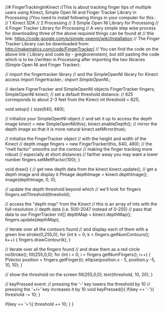 //# FingerTrackingInKinect
//This is about tracking finger tips of multiple users using Kinect, Simple Open NI and Finger Tracker Library in Processing
//You need to install following things in your computer for this :
//  1 Kinect SDK
//  2 Processing 
//  3 Simple Open NI Library for Processing
//  4 Finger Tracker Library for Processing
// A very simple step wise process for downloading three of the above required things can be found at 
//  this link: https://code.google.com/p/simple-openni/wiki/Installation
// The Finger Tracker Library can be downloaded from: http://makematics.com/code/FingerTracker/
// You can find the code on the above link ( Library and code by - gregborenstein), but still pasting the code which is to be //written in Processing after importing the two libraries (Simple Open NI and Finger Tracker): 

// import the fingertracker library
// and the SimpleOpenNI library for Kinect access
import fingertracker.*;
import SimpleOpenNI.*;

// declare FignerTracker and SimpleOpenNI objects
FingerTracker fingers;
SimpleOpenNI kinect;
// set a default threshold distance:
// 625 corresponds to about 2-3 feet from the Kinect
int threshold = 625;

void setup() {
  size(640, 480);
  
  // initialize your SimpleOpenNI object
  // and set it up to access the depth image
  kinect = new SimpleOpenNI(this);
  kinect.enableDepth();
  // mirror the depth image so that it is more natural
  kinect.setMirror(true);

  // initialize the FingerTracker object
  // with the height and width of the Kinect
  // depth image
  fingers = new FingerTracker(this, 640, 480);
  // the "melt factor" smooths out the contour
  // making the finger tracking more robust
  // especially at short distances
  // farther away you may want a lower number
  fingers.setMeltFactor(100);
}

void draw() {
  // get new depth data from the kinect
  kinect.update();
  // get a depth image and display it
  PImage depthImage = kinect.depthImage();
  image(depthImage, 0, 0);

  // update the depth threshold beyond which
  // we'll look for fingers
  fingers.setThreshold(threshold);
  
  // access the "depth map" from the Kinect
  // this is an array of ints with the full-resolution
  // depth data (i.e. 500-2047 instead of 0-255)
  // pass that data to our FingerTracker
  int[] depthMap = kinect.depthMap();
  fingers.update(depthMap);

  // iterate over all the contours found
  // and display each of them with a green line
  stroke(0,255,0);
  for (int k = 0; k < fingers.getNumContours(); k++) {
    fingers.drawContour(k);
  }
  
  // iterate over all the fingers found
  // and draw them as a red circle
  noStroke();
  fill(255,0,0);
  for (int i = 0; i < fingers.getNumFingers(); i++) {
    PVector position = fingers.getFinger(i);
    ellipse(position.x - 5, position.y -5, 10, 10);
  }
  
  // show the threshold on the screen
  fill(255,0,0);
  text(threshold, 10, 20);
}

// keyPressed event:
// pressing the '-' key lowers the threshold by 10
// pressing the '+/=' key increases it by 10 
void keyPressed(){
  if(key == '-'){
    threshold -= 10;
  }
  
  if(key == '='){
    threshold += 10;
  }
}
